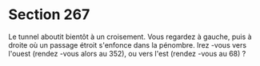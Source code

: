 # Section 267

Le tunnel aboutit bientôt à un croisement. Vous regardez à gauche, puis à droite où un
passage étroit s'enfonce dans la pénombre. Irez -vous vers l'ouest (rendez -vous alors au
352), ou vers l'est (rendez -vous au 68) ?